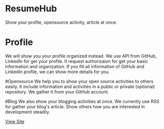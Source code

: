 # ResumeHub
Show your profile, opensource activity, article at once.

# Profile
We will show you your profile organized instead. We use API from GitHub, LinkedIn for get your profile. It request authorizaion for get your basic information and organization. If you fill all information of GitHub and LinkedIn profile, we can show more details for you.

#Opensource
We help you to show your open source activities to others easily. It include information and activities in a public or private (optional) repository. We gather it from your GitHub account.

#Blog
We also show your blogging activities at once. We currently use RSS for gather your blog's article. Show others how you are interested in development steadily.

[View Site](http://bdh92123.iptime.org:88/resumehub)